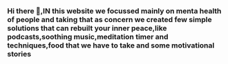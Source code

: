 ### Hi there 👋,IN this website we focussed mainly on menta health of people and taking that as concern we created few simple solutions that can rebuilt your inner peace,like podcasts,soothing music,meditation timer and techniques,food that we have to take and some motivational stories


<!--
**elevateonline/elevateonline** is a ✨ _special_ ✨ repository because its `README.md` (this file) appears on your GitHub profile.

Here are some ideas to get you started:

- 🔭 I’m currently working on ...
- 🌱 I’m currently learning ...
- 👯 I’m looking to collaborate on ...
- 🤔 I’m looking for help with ...
- 💬 Ask me about ...
- 📫 How to reach me: ...
- 😄 Pronouns: ...
- ⚡ Fun fact: ...
-->
